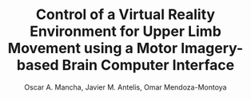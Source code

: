 ---
paperId: 42
author: Oscar A. Mancha, Javier M. Antelis, Omar Mendoza-Montoya
publicationauthor: Mancha, O. A. et al.
title: Control of a Virtual Reality Environment for Upper Limb Movement using a Motor Imagery-based Brain Computer Interface
pdf: Oscar_Mancha.pdf
poster: Oscar_Mancha.png
alt: --
type: Poster
topic: "Humans: Face, body, pose, gesture, movement"
subtopic: "Embodied Vision: Active Agents, Simulation"
link: https://research.latinxinai.org/papers/neurips/2023/pdf/Oscar_Mancha.pdf
conference: cvpr
year: 2023
tags: cvpr-2023-ea-pp
location: Vancouver, Canada
---
